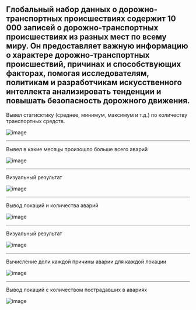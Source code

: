 
Глобальный набор данных о дорожно-транспортных происшествиях содержит 10 000 записей о дорожно-транспортных происшествиях из разных мест по всему миру. Он предоставляет важную информацию о характере дорожно-транспортных происшествий, причинах и способствующих факторах, помогая исследователям, политикам и разработчикам искусственного интеллекта анализировать тенденции и повышать безопасность дорожного движения.
--------------------------------------------
Вывел статисктику (среднее, минимум, максимум и т.д.) по количеству транспортных средств.

![image](https://github.com/user-attachments/assets/52f1b1ae-cd14-44e1-bb18-7ea3c4498e1b)

------------------------------------
Вывел в какие месяцы произошло больше всего аварий

![image](https://github.com/user-attachments/assets/5755aac2-86fc-4d72-a9be-a8a4b553de02)

------------------------------------
Визуальный результат 

![image](https://github.com/user-attachments/assets/063669ea-ceb1-436b-8c28-46a4bc65f3dc)

------------------------------------
Вывод локаций и количества аварий

![image](https://github.com/user-attachments/assets/608d97c4-0b01-4d6d-8ada-558c00dc1132)

------------------------------------
Визуальный результат 

![image](https://github.com/user-attachments/assets/8b078f9c-d01c-4715-83a3-a06756bb0a20)

------------------------------------
Вычисление доли каждой причины аварии для каждой локации

![image](https://github.com/user-attachments/assets/2074b5c1-0044-40ac-af78-eb7c4ead975d)

------------------------------------
Вывод локаций с количеством пострадавших в авариях

![image](https://github.com/user-attachments/assets/ad25ff30-6971-4949-bb7b-4ab415a6d959)

